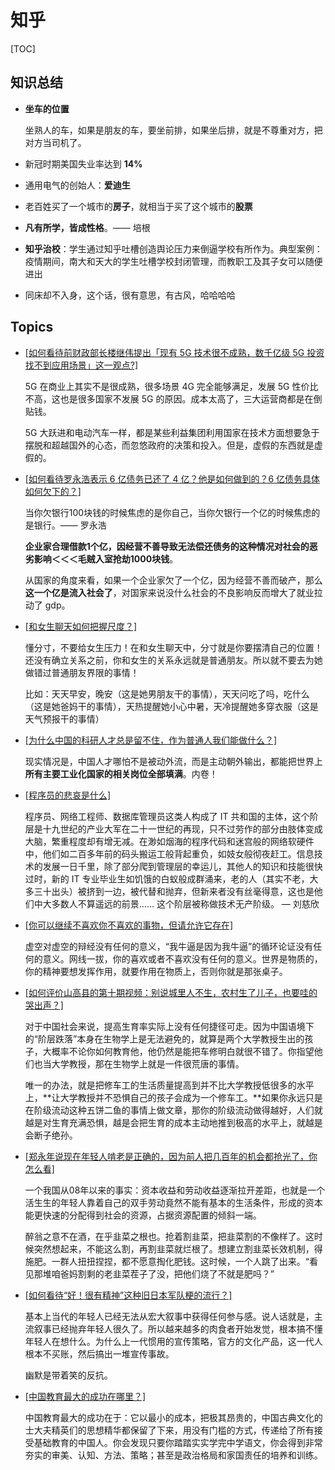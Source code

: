 # 知乎

[TOC]

## 知识总结

* **坐车的位置**

  坐熟人的车，如果是朋友的车，要坐前排，如果坐后排，就是不尊重对方，把对方当司机了。

* 新冠时期美国失业率达到 **14%**

* 通用电气的创始人：**爱迪生**

* 老百姓买了一个城市的**房子**，就相当于买了这个城市的**股票**

* **凡有所学，皆成性格**。—— 培根

* **知乎治校**：学生通过知乎吐槽创造舆论压力来倒逼学校有所作为。典型案例：疫情期间，南大和天大的学生吐槽学校封闭管理，而教职工及其子女可以随便进出

* 同床却不入身，这个话，很有意思，有古风，哈哈哈哈

## Topics

* [[如何看待前财政部长楼继伟提出「现有 5G 技术很不成熟，数千亿级 5G 投资找不到应用场景」这一观点?]](https://www.zhihu.com/question/422738321/answer/1492612749)

  5G 在商业上其实不是很成熟，很多场景 4G 完全能够满足，发展 5G 性价比不高，这也是很多国家不发展 5G 的原因。成本太高了，三大运营商都是在倒贴钱。

  5G 大跃进和电动汽车一样，都是某些利益集团利用国家在技术方面想要急于摆脱和超越国外的心态，而忽悠政府的决策和投入。但是，虚假的东西就是虚假的。

* [[如何看待罗永浩表示 6 亿债务已还了 4 亿？他是如何做到的？6 亿债务具体如何欠下的？]](https://www.zhihu.com/question/422641856/answer/1490864751)

  当你欠银行100块钱的时候焦虑的是你自己，当你欠银行一个亿的时候焦虑的是银行。—— 罗永浩

  **企业家合理借款1个亿，因经营不善导致无法偿还债务的这种情况对社会的恶劣影响＜＜＜毛贼入室抢劫1000块钱**。

  从国家的角度来看，如果一个企业家欠了一个亿，因为经营不善而破产，那么**这一个亿是流入社会了**，对国家来说没什么社会的不良影响反而增大了就业拉动了 gdp。

* [[和女生聊天如何把握尺度？]](https://www.zhihu.com/question/61093061/answer/1337251489)

  懂分寸，不要给女生压力！在和女生聊天中，分寸就是你要摆清自己的位置！还没有确立关系之前，你和女生的关系永远就是普通朋友。所以就不要去为她做错过普通朋友界限的事情！

  比如：天天早安，晚安（这是她男朋友干的事情），天天问吃了吗，吃什么（这是她爸妈干的事情），天热提醒她小心中暑，天冷提醒她多穿衣服（这是天气预报干的事情）

* [[为什么中国的科研人才总是留不住，作为普通人我们能做什么？]](https://www.zhihu.com/question/408039874/answer/1498018990)

  现实情况是，中国人才哪怕不是被动外流，而是主动朝外输出，都能把世界上**所有主要工业化国家的相关岗位全部填满**。内卷！

* [[程序员的悲哀是什么]](https://www.zhihu.com/question/399148081/answer/1483785143)

  程序员、网络工程师、数据库管理员这类人构成了 IT 共和国的主体，这个阶层是十九世纪的产业大军在二十一世纪的再现，只不过劳作的部分由肢体变成大脑，繁重程度却有增无减。在渺如烟海的程序代码和迷宫般的网络软硬件中，他们如二百多年前的码头搬运工般背起重负，如妓女般彻夜赶工。信息技术的发展一日千里，除了部分爬到管理层的幸运儿，其他人的知识和技能很快过时，新的 IT 专业毕业生如饥饿的白蚁般成群涌来，老的人（其实不老，大多三十出头）被挤到一边，被代替和抛弃，但新来者没有丝毫得意，这也是他们中大多数人不算遥远的前景…… 这个阶层被称做技术无产阶级。 — 刘慈欣

* [[你可以继续不喜欢你不喜欢的事物，但请允许它存在]](https://www.zhihu.com/question/425735108/answer/1543709331)

  虚空对虚空的辩经没有任何的意义，“我牛逼是因为我牛逼”的循环论证没有任何的意义。网线一拔，你的喜欢或者不喜欢没有任何的意义。世界是物质的，你的精神要想发挥作用，就要作用在物质上，否则你就是那张桌子。

* [[如何评价山高县的第十期视频：别说城里人不生，农村生了儿子，也要哇的哭出声？]](https://www.zhihu.com/question/427198616/answer/1541702862)

  对于中国社会来说，提高生育率实际上没有任何捷径可走。因为中国语境下的“阶层跌落”本身在生物学上是无法避免的，就算是两个大学教授生出的孩子，大概率不论你如何教育他，他仍然是能把车修明白就很不错了。你指望他们也当大学教授，那在生物学上就是一件很荒唐的事情。

  唯一的办法，就是把修车工的生活质量提高到并不比大学教授低很多的水平上，**让大学教授并不恐惧自己的孩子会成为一个修车工。**如果你永远只是在阶级流动这种五饼二鱼的事情上做文章，那你的阶级流动做得越好，人们就越是对生育充满恐惧，越是会把生育的成本主动地推到极高的水平上，就越是会断子绝孙。
  
* [[郑永年说现在年轻人啃老是正确的，因为前人把几百年的机会都抢光了，你怎么看]](https://www.zhihu.com/question/426308484/answer/1543519412)

  一个我国从08年以来的事实：资本收益和劳动收益逐渐拉开差距，也就是一个活生生的年轻人靠着自己的双手劳动竟然不能有基本的生活条件，形成的资本能更快速的分配得到社会的资源，占据资源配置的倾斜一端。

  醉翁之意不在酒，在乎韭菜之根也。抢着割韭菜，把韭菜割的不像样了。这时候突然想起来，不能这么割，再割韭菜就烂根了。想建立割韭菜长效机制，得施肥。一群人扭扭捏捏，都不愿意掏化肥钱。这时候，一个人跳了出来。“看见那堆咱爸妈割剩的老韭菜茬子了没，把他们烧了不就是肥吗？”
  
* [[如何看待“好！很有精神”这种旧日本军队梗的流行？]](https://www.zhihu.com/question/418623419/answer/1482699029)

  基本上当代的年轻人已经无法从宏大叙事中获得任何参与感。说人话就是，主流叙事已经抛弃年轻人很久了。所以越来越多的肉食者开始发觉，根本搞不懂年轻人在想什么。为什么上一代惯用的宣传策略，官方的文化产品，这一代人根本不买账，然后搞出一堆宣传事故。

  幽默是带着笑的反抗。

* [[中国教育最大的成功在哪里？]](https://www.zhihu.com/question/266767649/answer/1509973899)

  中国教育最大的成功在于：它以最小的成本，把极其昂贵的，中国古典文化的士大夫精英们的思想精华都保留了下来，用没有门槛的方式，传递给了所有接受基础教育的中国人。你会发现只要你踏踏实实学完中学语文，你会得到非常夯实的审美、认知、方法、策略；甚至是政治格局和家国责任的培养和训练。

